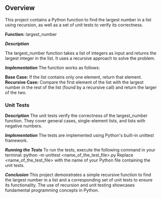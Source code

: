 ## Overview
This project contains a Python function to find the largest number in a list using recursion, as well as a set of unit tests to verify its correctness.



**Function:** largest_number

***Description***

The largest_number function takes a list of integers as input and returns the largest integer in the list. It uses a recursive approach to solve the problem.

***Implementation***
The function works as follows:

**Base Case:** If the list contains only one element, return that element.
**Recursive Case:** Compare the first element of the list with the largest number in the rest of the list (found by a recursive call) and return the larger of the two.


### Unit Tests
**Description**
The unit tests verify the correctness of the largest_number function. They cover general cases, single-element lists, and lists with negative numbers.

***Implementation***
The tests are implemented using Python's built-in unittest framework.

***Running the Tests***
To run the tests, execute the following command in your terminal:
python -m unittest <name_of_the_test_file>.py
Replace <name_of_the_test_file> with the name of your Python file containing the unit tests.

***Conclusion***
This project demonstrates a simple recursive function to find the largest number in a list and a corresponding set of unit tests to ensure its functionality. The use of recursion and unit testing showcases fundamental programming concepts in Python.

